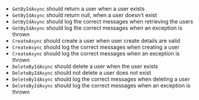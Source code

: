 - `GetByIdAsync` should return a user when a user exists
- `GetByIdAsync` should return null, when a user doesn't exist
- `GetByIdAsync` should log the correct messages when retrieving the users
- `GetByIdAsync` should log the correct messages when an exception is thrown
- `CreateAsync` should create a user when user create details are valid
- `CreateAsync` should log the correct messages when creating a user
- `CreateAsync` should log the correct messages when an exception is thrown
- `DeleteByIdAsync` should delete a user when the user exists
- `DeleteByIdAsync` should not delete a user does not exist
- `DeleteByIdAsync` should log the correct messages when deleting a user
- `DeleteByIdAsync` should log the correct messages when an exception is thrown
